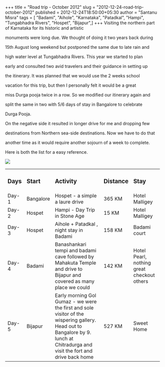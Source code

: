 +++
title = "Road trip - October 2012"
slug = "2012-12-24-road-trip-october-2012"
published = 2012-12-24T18:50:00+05:30
author = "Santanu Misra"
tags = [ "Badami", "Aihole", "Karnataka", "Patadkal", "Hampi", "Tungabhadra Rivers", "Hospet", "Bijapur",]
+++
Visiting the northern part of Karnataka for its historic and artistic
monuments were long due. We thought of doing it two years back during
15th August long weekend but postponed the same due to late rain and
high water level at Tungabhadra Rivers. This year we started to plan
early and consulted two avid travelers and their guidance in setting up
the itinerary. It was planned that we would use the 2 weeks school
vacation for this trip, but then I personally felt it would be a great
miss Durga pooja twice in a row. So we modified our itinerary again and
split the same in two with 5/6 days of stay in Bangalore to celebrate
Durga Pooja.  
  
On the negative side it resulted in longer drive for me and dropping few
destinations from Northern sea-side destinations. Now we have to do that
another time as it would require another sojourn of a week to complete.
Here is both the list for a easy reference.  
  
  

![](../images/2012-12-24-road-trip-october-2012-Bangalore-Hampi-Aihole-Patadkal-Badami-Bijapur-Bangalore1.png)

<table>
<tbody>
<tr class="odd">
<td><h3 id="days">Days</h3></td>
<td><h3 id="start">Start</h3></td>
<td><h3 id="activity">Activity</h3></td>
<td><h3 id="distance">Distance</h3></td>
<td><h3 id="stay">Stay</h3></td>
</tr>
<tr class="even">
<td>Day-1</td>
<td>Bangalore</td>
<td>Hospet - a simple a laure drive</td>
<td>365 KM</td>
<td>Hotel Malligey</td>
</tr>
<tr class="odd">
<td>Day-2</td>
<td>Hospet</td>
<td>Hampi - Day Trip in Stone Age</td>
<td>15 KM</td>
<td>Hotel Malligey</td>
</tr>
<tr class="even">
<td>Day-3</td>
<td>Hospet</td>
<td>Aihole + Patadkal , night stay in Badami</td>
<td>158 KM</td>
<td>Badami court</td>
</tr>
<tr class="odd">
<td>Day-4</td>
<td>Badami</td>
<td>Banashankari tempi and badami cave followed by Mahakuta Temple and drive to Bijapur and covered as many place we could</td>
<td>142 KM</td>
<td>Hotel Pearl, nothing great checkout others</td>
</tr>
<tr class="even">
<td>Day-5</td>
<td>Bijapur</td>
<td>Early morning Gol Gumaz - we were the first and sole visitor of the wispering gallery. Head out to Bangalore by 9. lunch at Chitradurga and visit the fort and drive back home</td>
<td>527 KM</td>
<td>Sweet Home</td>
</tr>
</tbody>
</table>

